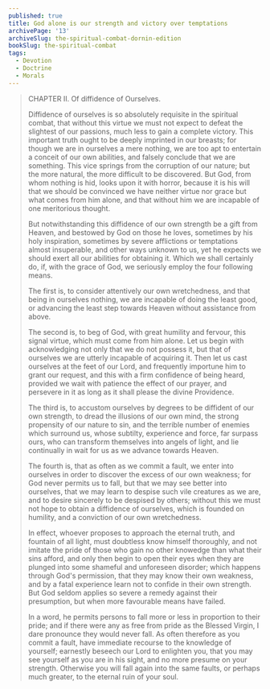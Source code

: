 ```yaml
---
published: true
title: God alone is our strength and victory over temptations
archivePage: '13'
archiveSlug: the-spiritual-combat-dornin-edition
bookSlug: the-spiritual-combat
tags:
  - Devotion
  - Doctrine
  - Morals
---
```


> CHAPTER II. Of diffidence of Ourselves.
> 
> Diffidence of ourselves is so absolutely requisite in the spiritual combat, that without this virtue we must not expect to defeat the slightest of our passions, much less to gain a complete victory. This important truth ought to be deeply imprinted in our breasts; for though we are in ourselves a mere nothing, we are too apt to entertain a conceit of our own abilities, and falsely conclude that we are something. This vice springs from the corruption of our nature; but the more natural, the more difficult to be discovered. But God, from whom nothing is hid, looks upon it with horror, because it is his will that we should be convinced we have neither virtue nor grace but what comes from him alone, and that without him we are incapable of one meritorious thought.
> 
> But notwithstanding this diffidence of our own strength be a gift from Heaven, and bestowed by God on those he loves, sometimes by his holy inspiration, sometimes by severe afflictions or temptations almost insuperable, and other ways unknown to us, yet he expects we should exert all our abilities for obtaining it. Which we shall certainly do, if, with the grace of God, we seriously employ the four following means.
> 
> The first is, to consider attentively our own wretchedness, and that being in ourselves nothing, we are incapable of doing the least good, or advancing the least step towards Heaven without assistance from above.
> 
> The second is, to beg of God, with great humility and fervour, this signal virtue, which must come from him alone. Let us begin with acknowledging not only that we do not possess it, but that of ourselves we are utterly incapable of acquiring it. Then let us cast ourselves at the feet of our Lord, and frequently importune him to grant our request, and this with a firm confidence of being heard, provided we wait with patience the effect of our prayer, and persevere in it as long as it shall please the divine Providence.
> 
> The third is, to accustom ourselves by degrees to be diffident of our own strength, to dread the illusions of our own mind, the strong propensity of our nature to sin, and the terrible number of enemies which surround us, whose subtilty, experience and force, far surpass ours, who can transform themselves into angels of light, and lie continually in wait for us as we advance towards Heaven.
> 
> The fourth is, that as often as we commit a fault, we enter into ourselves in order to discover the excess of our own weakness; for God never permits us to fall, but that we may see better into ourselves, that we may learn to despise such vile creatures as we are, and to desire sincerely to be despised by others; without this we must not hope to obtain a diffidence of ourselves, which is founded on humility, and a conviction of our own wretchedness.
> 
> In effect, whoever proposes to approach the eternal truth, and fountain of all light, must doubtless know himself thoroughly, and not imitate the pride of those who gain no other knowedge than what their sins afford, and only then begin to open their eyes when they are plunged into some shameful and unforeseen disorder; which happens through God's permission, that they may know their own weakness, and by a fatal experience learn not to confide in their own strength. But God seldom applies so severe a remedy against their presumption, but when more favourable means have failed.
> 
> In a word, he permits persons to fall more or less in proportion to their pride; and if there were any as free from pride as the Blessed Virgin, I dare pronounce they would never fall. As often therefore as you commit a fault, have immediate recourse to the knowledge of yourself; earnestly beseech our Lord to enlighten you, that you may see yourself as you are in his sight, and no more presume on your strength. Otherwise you will fall again into the same faults, or perhaps much greater, to the eternal ruin of your soul.
